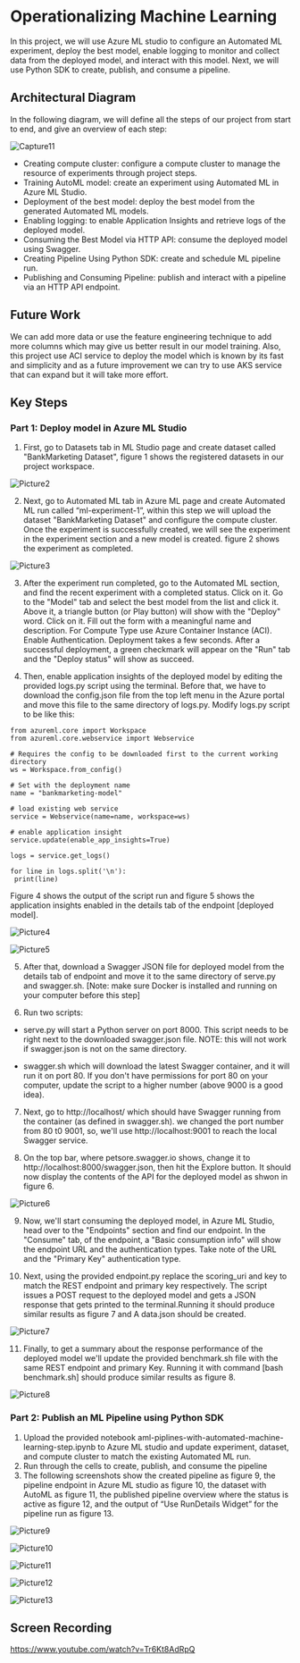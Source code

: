 # Operationalizing Machine Learning

  In this project, we will use Azure ML studio to configure an Automated ML experiment, deploy the best model, enable logging to monitor and collect data from the deployed model, and interact with this model. Next, we will use Python SDK to create, publish, and consume a pipeline.


## Architectural Diagram

In the following diagram, we will define all the steps of our project from start to end, and give an overview of each step: 

![Capture11](https://user-images.githubusercontent.com/52258731/103152216-d50d0980-4796-11eb-8e89-d7554df934e0.JPG)

-	Creating compute cluster: configure a compute cluster to manage the resource of experiments through project steps. 
-	Training AutoML model: create an experiment using Automated ML in Azure ML Studio. 
-	Deployment of the best model: deploy the best model from the generated Automated ML models.
-	Enabling logging: to enable Application Insights and retrieve logs of the deployed model.
-	Consuming the Best Model via HTTP API: consume the deployed model using Swagger.
-	Creating Pipeline Using Python SDK: create and schedule ML pipeline run. 
-	Publishing and Consuming Pipeline: publish and interact with a pipeline via an HTTP API endpoint.

## Future Work

  We can add more data or use the feature engineering technique to add more columns which may give us better result in our model training. Also, this project use ACI service to deploy the model which is known by its fast and simplicity and as a future improvement we can try to use AKS service that can expand but it will take more effort.

## Key Steps
   ### Part 1: Deploy model in Azure ML Studio 
   1. First, go to Datasets tab in ML Studio page and create dataset called "BankMarketing Dataset", figure 1 shows the registered datasets in our project workspace.
   
   ![Picture2](https://user-images.githubusercontent.com/52258731/103155518-bd8f4a00-47b1-11eb-9456-6441f11f4d8c.png)
   
   2. Next, go to Automated ML tab in Azure ML page and create Automated ML run called “ml-experiment-1”, within this step we will upload the dataset "BankMarketing Dataset" and configure the compute cluster. Once the experiment is successfully created, we will see the experiment in the experiment section and a new model is created. figure 2 shows the experiment as completed.  
   
   ![Picture3](https://user-images.githubusercontent.com/52258731/103155623-8c634980-47b2-11eb-9c8d-8a4b07f02eb3.png)
   
   3. After the experiment run completed, go to the Automated ML section, and find the recent experiment with a completed status. Click on it. Go to the "Model" tab and select the best model from the list and click it. Above it, a triangle button (or Play button) will show with the "Deploy" word. Click on it. Fill out the form with a meaningful name and description. For Compute Type use Azure Container Instance (ACI). Enable Authentication. Deployment takes a few seconds. After a successful deployment, a green checkmark will appear on the "Run" tab and the "Deploy status" will show as succeed.
   
   4. Then, enable application insights of the deployed model by editing the provided logs.py script using the terminal. Before that, we have to download the config.json file from the top left menu in the Azure portal and move this file to the same directory of logs.py. Modify logs.py script to be like this:
   
   ```
   from azureml.core import Workspace
from azureml.core.webservice import Webservice

# Requires the config to be downloaded first to the current working directory
ws = Workspace.from_config()

# Set with the deployment name
name = "bankmarketing-model"

# load existing web service
service = Webservice(name=name, workspace=ws)

# enable application insight
service.update(enable_app_insights=True)

logs = service.get_logs()

for line in logs.split('\n'):
    print(line)
 ```  
 Figure 4 shows the output of the script run and figure 5 shows the application insights enabled in the details tab of the endpoint [deployed model].
 
   ![Picture4](https://user-images.githubusercontent.com/52258731/103155715-3e9b1100-47b3-11eb-96ff-51db326ac5c2.png)
   
   ![Picture5](https://user-images.githubusercontent.com/52258731/103155777-c719b180-47b3-11eb-881f-40feab7ad92e.png)

  5. After that, download a Swagger JSON file for deployed model from the details tab of endpoint and move it to the same directory of serve.py and swagger.sh.
     [Note: make sure Docker is installed and running on your computer before this step]
     
   6. Run two scripts:
   - serve.py will start a Python server on port 8000. This script needs to be right next to the downloaded swagger.json file. NOTE: this will not work if                  swagger.json is not on the same directory.
   
  - swagger.sh which will download the latest Swagger container, and it will run it on port 80. If you don't have permissions for port 80 on your computer, update the script to a higher number (above 9000 is a good idea).
  
  7. Next, go to http://localhost/ which should have Swagger running from the container (as defined in swagger.sh). we changed the port number from 80 t0 9001, so, we'll use http://localhost:9001 to reach the local Swagger service.
  
  8. On the top bar, where petsore.swagger.io shows, change it to http://localhost:8000/swagger.json, then hit the Explore button. It should now display the contents of the API for the deployed model as shwon in figure 6.
  
  ![Picture6](https://user-images.githubusercontent.com/52258731/103157463-18ca3800-47c4-11eb-8c84-61a94ae2a3fb.png)
  
  9. Now, we'll start consuming the deployed model, in Azure ML Studio, head over to the "Endpoints" section and find our endpoint. In the "Consume" tab, of the endpoint, a "Basic consumption info" will show the endpoint URL and the authentication types. Take note of the URL and the "Primary Key" authentication type.
  
  10. Next, using the provided endpoint.py replace the scoring_uri and key to match the REST endpoint and primary key respectively. The script issues a POST request to the deployed model and gets a JSON response that gets printed to the terminal.Running it should produce similar results as figure 7 and A data.json should be created.
  
  ![Picture7](https://user-images.githubusercontent.com/52258731/103157556-f2f16300-47c4-11eb-8362-70d93497b088.png)
  
  11. Finally, to get a summary about the response performance of the deployed model we'll update the provided benchmark.sh file with the same REST endpoint and primary Key. Running it with command [bash benchmark.sh] should produce similar results as figure 8.
  
  ![Picture8](https://user-images.githubusercontent.com/52258731/103157642-2f718e80-47c6-11eb-86dd-02b0dde5405c.png)
  
   ### Part 2: Publish an ML Pipeline using Python SDK
   1. Upload the provided notebook aml-piplines-with-automated-machine-learning-step.ipynb to Azure ML studio and update experiment, dataset, and compute cluster to match the existing Automated ML run. 
  2.	Run through the cells to create, publish, and consume the pipeline
  3. The following screenshots show the created pipeline as figure 9, the pipeline endpoint in Azure ML studio as figure 10, the dataset with AutoML as figure 11, the published pipeline overview where the status is active as figure 12, and the output of “Use RunDetails Widget” for the pipeline run as figure 13.

![Picture9](https://user-images.githubusercontent.com/52258731/103157974-e58aa780-47c9-11eb-86ae-51cf206c5fe7.png)

![Picture10](https://user-images.githubusercontent.com/52258731/103157980-fd622b80-47c9-11eb-910f-bf903ff85cb1.png)

![Picture11](https://user-images.githubusercontent.com/52258731/103157993-15d24600-47ca-11eb-8c67-8381fcf41324.png)

![Picture12](https://user-images.githubusercontent.com/52258731/103158010-40240380-47ca-11eb-8816-e8d8fe1f88bc.png)

![Picture13](https://user-images.githubusercontent.com/52258731/103158018-592cb480-47ca-11eb-8ffd-0b5ec69cd7c7.png)
 
## Screen Recording
https://www.youtube.com/watch?v=Tr6Kt8AdRpQ

